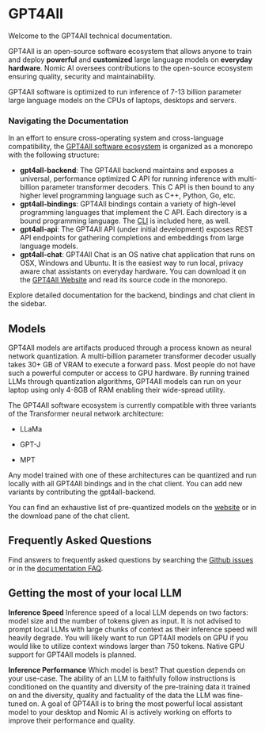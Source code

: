 # GPT4All
Welcome to the GPT4All technical documentation.

GPT4All is an open-source software ecosystem that allows anyone to train and deploy **powerful** and **customized** large language models on **everyday hardware**.
Nomic AI oversees contributions to the open-source ecosystem ensuring quality, security and maintainability.

GPT4All software is optimized to run inference of 7-13 billion parameter large language models on the CPUs of laptops, desktops and servers.

### Navigating the Documentation
In an effort to ensure cross-operating system and cross-language compatibility, the [GPT4All software ecosystem](https://github.com/nomic-ai/gpt4all)
is organized as a monorepo with the following structure:

- **gpt4all-backend**: The GPT4All backend maintains and exposes a universal, performance optimized C API for running inference with multi-billion parameter transformer decoders.
This C API is then bound to any higher level programming language such as C++, Python, Go, etc.
- **gpt4all-bindings**: GPT4All bindings contain a variety of high-level programming languages that implement the C API. Each directory is a bound programming language. The [CLI](gpt4all_cli.md) is included here, as well.
- **gpt4all-api**: The GPT4All API (under initial development) exposes REST API endpoints for gathering completions and embeddings from large language models.
- **gpt4all-chat**: GPT4All Chat is an OS native chat application that runs on OSX, Windows and Ubuntu. It is the easiest way to run local, privacy aware chat assistants on everyday hardware. You can download it on the [GPT4All Website](https://gpt4all.io) and read its source code in the monorepo.

Explore detailed documentation for the backend, bindings and chat client in the sidebar.
## Models
GPT4All models are artifacts produced through a process known as neural network quantization.
A multi-billion parameter transformer decoder usually takes 30+ GB of VRAM to execute a forward pass.
Most people do not have such a powerful computer or access to GPU hardware. By running trained LLMs through quantization algorithms, 
GPT4All models can run on your laptop using only 4-8GB of RAM enabling their wide-spread utility.

The GPT4All software ecosystem is currently compatible with three variants of the Transformer neural network architecture:

- LLaMa

- GPT-J

- MPT

Any model trained with one of these architectures can be quantized and run locally with all GPT4All bindings and in the
chat client. You can add new variants by contributing the gpt4all-backend.

You can find an exhaustive list of pre-quantized models on the [website](https://gpt4all.io) or in the download pane of the chat client.

## Frequently Asked Questions
Find answers to frequently asked questions by searching the [Github issues](https://github.com/nomic-ai/gpt4all/issues) or in the [documentation FAQ](gpt4all_faq.md).

## Getting the most of your local LLM

**Inference Speed**
Inference speed of a local LLM depends on two factors: model size and the number of tokens given as input. 
It is not advised to prompt local LLMs with large chunks of context as their inference speed will heavily degrade.
You will likely want to run GPT4All models on GPU if you would like to utilize context windows larger than 750 tokens. Native GPU support for GPT4All models is planned.

**Inference Performance**
Which model is best? That question depends on your use-case. The ability of an LLM to faithfully follow instructions is conditioned
on the quantity and diversity of the pre-training data it trained on and the diversity, quality and factuality of the data the LLM
was fine-tuned on. A goal of GPT4All is to bring the most powerful local assistant model to your desktop and Nomic AI is actively
working on efforts to improve their performance and quality.

